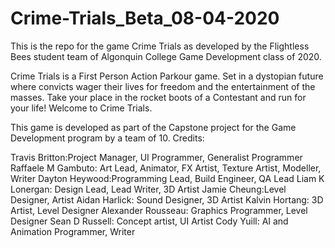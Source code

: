 # Crime-Trials_Beta_08-04-2020
This is the repo for the game Crime Trials as developed by the Flightless Bees student team of Algonquin College Game Development class of 2020.

Crime Trials is a First Person Action Parkour game. Set in a dystopian future where convicts wager their lives for freedom and the entertainment of the masses. Take your place in the rocket boots of a Contestant and run for your life! Welcome to Crime Trials. 


This game is developed as part of the Capstone project for the Game Development program by a team of 10.
Credits:

Travis Britton:Project Manager, UI Programmer, Generalist Programmer
Raffaele M Gambuto: Art Lead, Animator, FX Artist, Texture Artist, Modeller, Writer 
Dayton Heywood:Programming Lead, Build Engineer, QA Lead
Liam K Lonergan: Design Lead, Lead Writer, 3D Artist
Jamie Cheung:Level Designer, Artist
Aidan Harlick: Sound Designer, 3D Artist
Kalvin Hortang: 3D Artist, Level Designer
Alexander Rousseau: Graphics Programmer, Level Designer
Sean D Russell: Concept artist, UI Artist
Cody Yuill: AI and Animation Programmer, Writer
